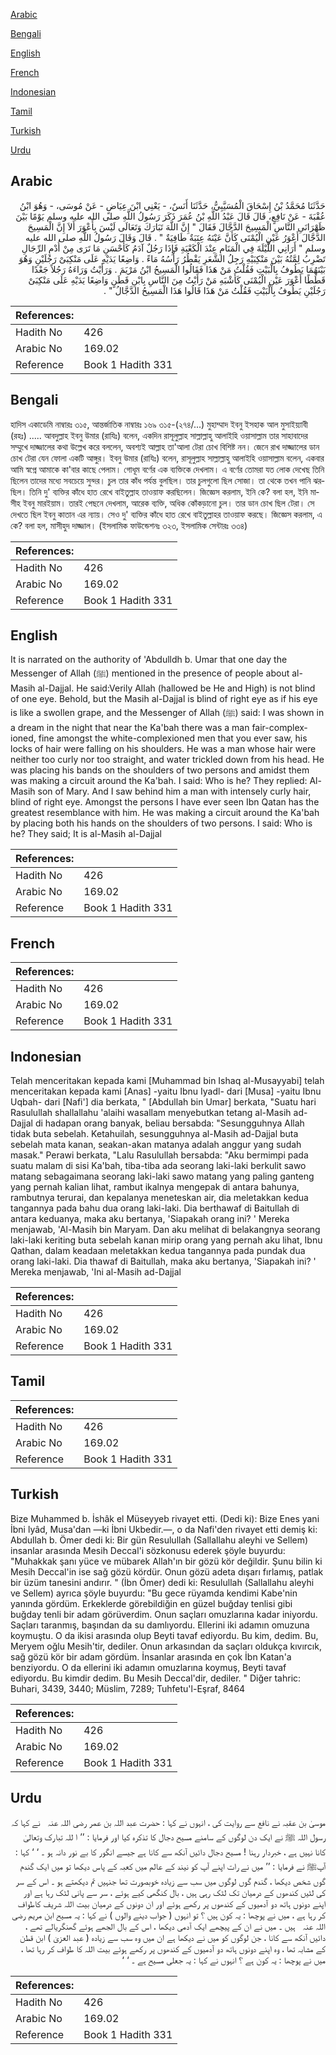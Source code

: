 [Arabic](#arabic)

[Bengali](#bengali)

[English](#english)

[French](#french)

[Indonesian](#indonesian)

[Tamil](#tamil)

[Turkish](#turkish)

[Urdu](#urdu)

## Arabic


<div dir="rtl" lang="ar" style={{fontSize:'larger',backgroundColor:'#f8f9fa',padding:20}}>
حَدَّثَنَا مُحَمَّدُ بْنُ إِسْحَاقَ الْمُسَيَّبِيُّ، حَدَّثَنَا أَنَسٌ، - يَعْنِي ابْنَ عِيَاضٍ - عَنْ مُوسَى، - وَهُوَ ابْنُ عُقْبَةَ - عَنْ نَافِعٍ، قَالَ قَالَ عَبْدُ اللَّهِ بْنُ عُمَرَ ذَكَرَ رَسُولُ اللَّهِ صلى الله عليه وسلم يَوْمًا بَيْنَ ظَهْرَانَىِ النَّاسِ الْمَسِيحَ الدَّجَّالَ فَقَالَ ‏"‏ إِنَّ اللَّهَ تَبَارَكَ وَتَعَالَى لَيْسَ بِأَعْوَرَ أَلاَ إِنَّ الْمَسِيحَ الدَّجَّالَ أَعْوَرُ عَيْنِ الْيُمْنَى كَأَنَّ عَيْنَهُ عِنَبَةٌ طَافِيَةٌ ‏"‏ ‏.‏ قَالَ وَقَالَ رَسُولُ اللَّهِ صلى الله عليه وسلم ‏"‏ أَرَانِي اللَّيْلَةَ فِي الْمَنَامِ عِنْدَ الْكَعْبَةِ فَإِذَا رَجُلٌ آدَمُ كَأَحْسَنِ مَا تَرَى مِنْ أُدْمِ الرِّجَالِ تَضْرِبُ لِمَّتُهُ بَيْنَ مَنْكِبَيْهِ رَجِلُ الشَّعَرِ يَقْطُرُ رَأْسُهُ مَاءً ‏.‏ وَاضِعًا يَدَيْهِ عَلَى مَنْكِبَىْ رَجُلَيْنِ وَهُوَ بَيْنَهُمَا يَطُوفُ بِالْبَيْتِ فَقُلْتُ مَنْ هَذَا فَقَالُوا الْمَسِيحُ ابْنُ مَرْيَمَ ‏.‏ وَرَأَيْتُ وَرَاءَهُ رَجُلاً جَعْدًا قَطَطًا أَعْوَرَ عَيْنِ الْيُمْنَى كَأَشْبَهِ مَنْ رَأَيْتُ مِنَ النَّاسِ بِابْنِ قَطَنٍ وَاضِعًا يَدَيْهِ عَلَى مَنْكِبَىْ رَجُلَيْنِ يَطُوفُ بِالْبَيْتِ فَقُلْتُ مَنْ هَذَا قَالُوا هَذَا الْمَسِيحُ الدَّجَّالُ ‏"‏ ‏.‏
</div>
<div style={{backgroundColor:'#f8f9fa',padding:20, marginBottom: 10}}><table> <thead> <tr> <th>References:</th> <th></th> </tr> </thead> <tbody><tr><td>Hadith No</td><td>426</td></tr><tr><td>Arabic No</td><td>169.02</td></tr><tr><td>Reference</td><td>Book 1 Hadith 331</td></tr></tbody></table></div>

## Bengali


<div dir="ltr" lang="bn" style={{fontSize:'larger',backgroundColor:'#f8f9fa',padding:20}}>
হাদিস একাডেমি নাম্বারঃ ৩১৫, আন্তর্জাতিক নাম্বারঃ ১৬৯ ৩১৫-(২৭৪/...) মুহাম্মাদ ইবনু ইসহাক আল মুসাইয়্যাবী (রহঃ) ..... আবদুল্লাহ ইবনু উমার (রাযিঃ) বলেন, একদিন রাসূলুল্লাহ সাল্লাল্লাহু আলাইহি ওয়াসাল্লাম তার সাহাবাদের সম্মুখে দাজ্জালের কথা উল্লেখ করে বললেন, অবশ্যই আল্লাহ তা'আলা টেরা চোখ বিশিষ্ট নন। জেনে রাখ দাজ্জালের ডান চোখ টেরা যেন ফোলা একটি আঙ্গুর। ইবনু উমার (রাযিঃ) বলেন, রাসূলুল্লাহ সাল্লাল্লাহু আলাইহি ওয়াসাল্লাম বলেন, একবার আমি স্বপ্নে আমাকে কা'বার কাছে পেলাম। গোধূম বর্ণের এক ব্যক্তিকে দেখলাম। এ বর্ণের তোমরা যত লোক দেখেছ তিনি ছিলেন তাদের মধ্যে সবচেয়ে সুন্দর। চুল তার কাঁধ পর্যন্ত বুলছিল। তার চুলগুলো ছিল সোজা। তা থেকে তখন পানি ঝরছিল। তিনি দু' ব্যক্তির কাঁধে হাত রেখে বাইতুল্লাহ তাওয়াফ করছিলেন। জিজ্ঞেস করলাম, ইনি কে? বলা হল, ইনি মাসীহ ইবনু মারইয়াম। তারই পেছনে দেখলাম, আরেক ব্যক্তি, অধিক কোঁকড়ানো চুল। তার ডান চোখ ছিল টেরা। সে দেখতে ছিল ইবনু কাতান এর ন্যায়। সেও দু' ব্যক্তির কাঁধে হাত রেখে বাইতুল্লাহর তাওয়াফ করছে। জিজ্ঞেস করলাম, এ কে? বলা হল, মাসীহুদ দাজ্জাল। (ইসলামিক ফাউন্ডেশনঃ ৩২৩, ইসলামিক সেন্টারঃ ৩৩৪)
</div>
<div style={{backgroundColor:'#f8f9fa',padding:20, marginBottom: 10}}><table> <thead> <tr> <th>References:</th> <th></th> </tr> </thead> <tbody><tr><td>Hadith No</td><td>426</td></tr><tr><td>Arabic No</td><td>169.02</td></tr><tr><td>Reference</td><td>Book 1 Hadith 331</td></tr></tbody></table></div>

## English


<div dir="ltr" lang="en" style={{fontSize:'larger',backgroundColor:'#f8f9fa',padding:20}}>
It is narrated on the authority of 'Abdulldh b. Umar that one day the Messenger of Allah (ﷺ) mentioned in the presence of people about al-Masih al-Dajjal. He said:Verily Allah (hallowed be He and High) is not blind of one eye. Behold, but the Masih al-Dajjal is blind of right eye as if his eye is like a swollen grape, and the Messenger of Allah (ﷺ) said: I was shown in a dream in the night that near the Ka'bah there was a man fair-complexioned, fine amongst the white-complexioned men that you ever saw, his locks of hair were falling on his shoulders. He was a man whose hair were neither too curly nor too straight, and water trickled down from his head. He was placing his bands on the shoulders of two persons and amidst them was making a circuit around the Ka'bah. I said: Who is he? They replied: Al-Masih son of Mary. And I saw behind him a man with intensely curly hair, blind of right eye. Amongst the persons I have ever seen Ibn Qatan has the greatest resemblance with him. He was making a circuit around the Ka'bah by placing both his hands on the shoulders of two persons. I said: Who is he? They said; It is al-Masih al-Dajjal
</div>
<div style={{backgroundColor:'#f8f9fa',padding:20, marginBottom: 10}}><table> <thead> <tr> <th>References:</th> <th></th> </tr> </thead> <tbody><tr><td>Hadith No</td><td>426</td></tr><tr><td>Arabic No</td><td>169.02</td></tr><tr><td>Reference</td><td>Book 1 Hadith 331</td></tr></tbody></table></div>

## French


<div dir="ltr" lang="fr" style={{fontSize:'larger',backgroundColor:'#f8f9fa',padding:20}}>

</div>
<div style={{backgroundColor:'#f8f9fa',padding:20, marginBottom: 10}}><table> <thead> <tr> <th>References:</th> <th></th> </tr> </thead> <tbody><tr><td>Hadith No</td><td>426</td></tr><tr><td>Arabic No</td><td>169.02</td></tr><tr><td>Reference</td><td>Book 1 Hadith 331</td></tr></tbody></table></div>

## Indonesian


<div dir="ltr" lang="id" style={{fontSize:'larger',backgroundColor:'#f8f9fa',padding:20}}>
Telah menceritakan kepada kami [Muhammad bin Ishaq al-Musayyabi] telah menceritakan kepada kami [Anas] -yaitu Ibnu Iyadl- dari [Musa] -yaitu Ibnu Uqbah- dari [Nafi'] dia berkata, " [Abdullah bin Umar] berkata, "Suatu hari Rasulullah shallallahu 'alaihi wasallam menyebutkan tetang al-Masih ad-Dajjal di hadapan orang banyak, beliau bersabda: "Sesungguhnya Allah tidak buta sebelah. Ketahuilah, sesungguhnya al-Masih ad-Dajjal buta sebelah mata kanan, seakan-akan matanya adalah anggur yang sudah masak." Perawi berkata, "Lalu Rasulullah bersabda: "Aku bermimpi pada suatu malam di sisi Ka'bah, tiba-tiba ada seorang laki-laki berkulit sawo matang sebagaimana seorang laki-laki sawo matang yang paling ganteng yang pernah kalian lihat, rambut ikalnya mengepak di antara bahunya, rambutnya terurai, dan kepalanya meneteskan air, dia meletakkan kedua tangannya pada bahu dua orang laki-laki. Dia berthawaf di Baitullah di antara keduanya, maka aku bertanya, 'Siapakah orang ini? ' Mereka menjawab, 'Al-Masih bin Maryam. Dan aku melihat di belakangnya seorang laki-laki keriting buta sebelah kanan mirip orang yang pernah aku lihat, Ibnu Qathan, dalam keadaan meletakkan kedua tangannya pada pundak dua orang laki-laki. Dia thawaf di Baitullah, maka aku bertanya, 'Siapakah ini? ' Mereka menjawab, 'Ini al-Masih ad-Dajjal
</div>
<div style={{backgroundColor:'#f8f9fa',padding:20, marginBottom: 10}}><table> <thead> <tr> <th>References:</th> <th></th> </tr> </thead> <tbody><tr><td>Hadith No</td><td>426</td></tr><tr><td>Arabic No</td><td>169.02</td></tr><tr><td>Reference</td><td>Book 1 Hadith 331</td></tr></tbody></table></div>

## Tamil


<div dir="ltr" lang="ta" style={{fontSize:'larger',backgroundColor:'#f8f9fa',padding:20}}>

</div>
<div style={{backgroundColor:'#f8f9fa',padding:20, marginBottom: 10}}><table> <thead> <tr> <th>References:</th> <th></th> </tr> </thead> <tbody><tr><td>Hadith No</td><td>426</td></tr><tr><td>Arabic No</td><td>169.02</td></tr><tr><td>Reference</td><td>Book 1 Hadith 331</td></tr></tbody></table></div>

## Turkish


<div dir="ltr" lang="tr" style={{fontSize:'larger',backgroundColor:'#f8f9fa',padding:20}}>
Bize Muhammed b. İshâk el Müseyyeb rivayet etti. (Dedi ki): Bize Enes yani İbni lyâd, Musa'dan —ki İbni Ukbedir.—, o da Nafi'den rivayet etti demiş ki: Abdullah b. Ömer dedi ki: Bir gün Resulullah (Sallallahu aleyhi ve Sellem) insanlar arasında Mesih Deccal'i sözkonusu ederek şöyle buyurdu: "Muhakkak şanı yüce ve mübarek Allah'ın bir gözü kör değildir. Şunu bilin ki Mesih Deccal'in ise sağ gözü kördür. Onun gözü adeta dışarı fırlamış, patlak bir üzüm tanesini andırır. " (İbn Ömer) dedi ki: Resulullah (Sallallahu aleyhi ve Sellem) ayrıca şöyle buyurdu: "Bu gece rüyamda kendimi Kabe'nin yanında gördüm. Erkeklerde görebildiğin en güzel buğday tenlisi gibi buğday tenli bir adam görüverdim. Onun saçları omuzlarına kadar iniyordu. Saçları taranmış, başından da su damlıyordu. Ellerini iki adamın omuzuna koymuştu. O da ikisi arasında olup Beyti tavaf ediyordu. Bu kim, dedim. Bu, Meryem oğlu Mesih'tir, dediler. Onun arkasından da saçları oldukça kıvırcık, sağ gözü kör bir adam gördüm. İnsanlar arasında en çok İbn Katan'a benziyordu. O da ellerini iki adamın omuzlarına koymuş, Beyti tavaf ediyordu. Bu kimdir dedim. Bu Mesih Deccal'dir, dediler. " Diğer tahric: Buhari, 3439, 3440; Müslim, 7289; Tuhfetu'l-Eşraf, 8464
</div>
<div style={{backgroundColor:'#f8f9fa',padding:20, marginBottom: 10}}><table> <thead> <tr> <th>References:</th> <th></th> </tr> </thead> <tbody><tr><td>Hadith No</td><td>426</td></tr><tr><td>Arabic No</td><td>169.02</td></tr><tr><td>Reference</td><td>Book 1 Hadith 331</td></tr></tbody></table></div>

## Urdu


<div dir="rtl" lang="ur" style={{fontSize:'larger',backgroundColor:'#f8f9fa',padding:20}}>
موسیٰ بن عقبہ نے نافع سے روایت کی ، انہوں نے کہا : حضرت عبد اللہ بن عمر ‌رضی ‌اللہ ‌عنہ ‌ ‌ نے کہا کہ رسول اللہ ﷺ نے ایک دن لوگوں کے سامنے مسیح دجال کا تذکرہ کیا اور فرمایا : ’’ ا للہ تبارک وتعالیٰ کانا نہیں ہے ، خبردار رہنا ! مسیح دجال دائیں آنکھ سے کانا ہے جیسے انگور کا بے نور دانہ ہو ۔ ‘ ‘ کہا : آپﷺ نے فرمایا : ’’ میں نے رات اپنے آپ کو نیند کے عالم میں کعبہ کے پاس دیکھا تو میں ایک گندم گوں شخص دیکھا ، گندم گوں لوگوں میں سب سے زیادہ خوبصورت تھا جنہیں تم دیکھتے ہو ۔ اس کے سر کی لٹیں کندھوں کے درمیان تک لٹک رہی ہیں ، بال کنگھی کیے ہوئے ، سر سے پانی لٹک رہا ہے اور اپنے دونوں ہاتھ دو آدمیوں کے کندھوں پر رکھے ہوئے اور ان دونوں کے درمیان بیت اللہ شریف کاطواف کر رہا ہے ، میں نے پوچھا : یہ کون ہیں ؟ تو انہوں ( جواب دینے والوں ) نے کہا : یہ مسیح ابن مریم ‌رضی ‌اللہ ‌عنہ ‌ ‌ ہیں ۔ میں نے ان کے پیچھے ایک آدمی دیکھا ، اس کے بال الجھے ہوئے گھنگریالے تھے ، دائیں آنکھ سے کانا ، جن لوگوں کو میں نے دیکھا ہے ان میں وہ سب سے زیادہ ( عبد العزیٰ ) ابن قطن کے مشابہ تھا ، وہ اپنے دونوں ہاتھ دو آدمیوں کے کندھوں پر رکھے ہوئے بیت اللہ کا طواف کر رہا تھا ، میں نے پوچھا : یہ کون ہے ؟ انہوں نے کہا : یہ جعلی مسیح ہے ۔ ‘ ‘
</div>
<div style={{backgroundColor:'#f8f9fa',padding:20, marginBottom: 10}}><table> <thead> <tr> <th>References:</th> <th></th> </tr> </thead> <tbody><tr><td>Hadith No</td><td>426</td></tr><tr><td>Arabic No</td><td>169.02</td></tr><tr><td>Reference</td><td>Book 1 Hadith 331</td></tr></tbody></table></div>